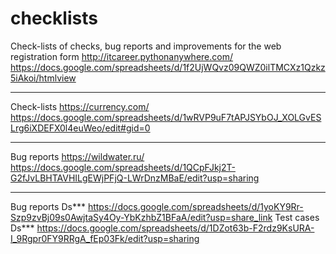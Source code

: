 # checklists
Check-lists of checks, bug reports and improvements for the web registration form http://itcareer.pythonanywhere.com/
https://docs.google.com/spreadsheets/d/1f2UjWQvz09QWZ0ilTMCXz1Qzkz5iAkoi/htmlview

__________________________________________________________________________________________________________________________

Check-lists https://currency.com/
https://docs.google.com/spreadsheets/d/1wRVP9uF7tAPJSYbOJ_XOLGvESLrg6iXDEFX0l4euWeo/edit#gid=0

__________________________________________________________________________________________________________________________

Bug reports https://wildwater.ru/
https://docs.google.com/spreadsheets/d/1QCpFJkj2T-G2fJvLBHTAVHILgEWjPFjQ-LWrDnzMBaE/edit?usp=sharing

__________________________________________________________________________________________________________________________
Bug reports Ds***
https://docs.google.com/spreadsheets/d/1yoKY9Rr-Szp9zvBj09s0AwjtaSy4Oy-YbKzhbZ1BFaA/edit?usp=share_link
Test cases Ds***
https://docs.google.com/spreadsheets/d/1DZot63b-F2rdz9KsURA-I_9Rgpr0FY9RRgA_fEp03Fk/edit?usp=sharing
